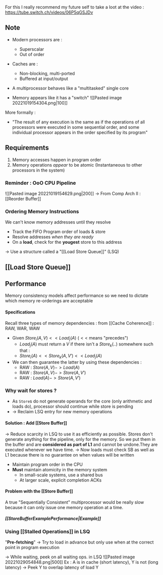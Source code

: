 For this I really recommend my future self to take a loot at the video :
https://tube.switch.ch/videos/06P5qGSJDv
## Note
- Modern processors are :
	- Superscalar
	- Out of order
- Caches are :
	- Non-blocking, multi-ported
	- Buffered at input/output

- A multiprocessor behaves like a "multitasked" single core
- Memory appears like it has a "switch"
![[Pasted image 20221019154304.png|100]]

More formally :
- "The result of any execution is the same as if the operations of all processors were executed in some sequential order, and some individual processor appears in the order specified by its program" 

## Requirements
1. Memory accesses happen in program order
2. Memory operations *appear* to be atomic (Instantaneous to other processors in the system)

### Reminder : OoO CPU Pipeline
![[Pasted image 20221019154629.png|200]]
-> From Comp Arch II : [[Reorder Buffer]]

### Ordering Memory Instructions
We can't know memory addresses until they resolve
- Track the FIFO Program order of loads & store
- Resolve addresses *when they are ready*
- On a **load**, check for the **yougest** store to this address

-> Use a structure called a "[[Load Store Queue]]" (LSQ)

## [[Load Store Queue]]


## Performance
Memory consistency models affect performance so we need to dictate which memory re-orderings are acceptable

#### Specifications
Recall three types of memory dependencies :
from [[Cache Coherence]] : RAW, WAR, WAW

- Given $Store_i(A, V) << Load_j(A)$ ($<<$ means "precedes")
	- $Load_j(A)$ must return a $V$ if there isn't a $Store_k(..)$ somewhere such that :
	- $Store_i(A) << Store_k(A, V') << Load_j(A)$
- We can then guarantee the latter by using these dependencies :
	- RAW : $Store(A, V) -> Load(A)$
	- RAW : $Store(A, V) -> Store(A, V')$
	- RAW : $Load(A) -> Store(A, V')$

### Why wait for stores ?
- As `Store`s do not generate operands for the core (only arithmetic and loads do), processor should continue while store is pending
- -> Reclaim LSQ entry for new memory operations

#### Solution : Add [[Store Buffer]]
-> Reduce scarcity in LSQ to use it as efficiently as possible. Stores don't generate anything for the pipeline, only for the memory. So we put them in the buffer and are **considered as part of L1** and cannot be undone.They are executed whenever we have time.
-> Now loads must check SB as well as L1 because there is no guarantee on when values will be written

- Maintain program order in the CPU
- **Must** maintain atomicity in the memory system
	- In small-scale systems, use a shared bus
	- At larger scale, explicit completion ACKs

#### Problem with the [[Store Buffer]]
A true "Sequentially Consistent" multiprocessor would be really slow because it can only issue one memory operation at a time.

##### [[StoreBufferExamplePerformance|Example]]

### Using [[Stalled Operations]] in LSQ
"**Pre-fetching**" -> Try to load in advance but only use when at the correct point in program execution

-> While waiting, peek on all waiting ops. in LSQ
![[Pasted image 20221029054848.png|500]]
Ex : A is in cache (short latency), Y is not (long latency) 
-> Peek Y to overlap latency of load Y